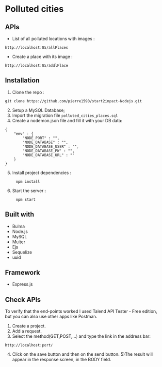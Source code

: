 # Polluted cities

## APIs 
- List of all polluted locations with images :
```
http://localhost:85/allPlaces
```
- Create a place with its image :
```
http://localhost:85/addlPlace
```

## Installation
1) Clone the repo :
 ``` 
 git clone https://github.com/pierre1590/start2impact-Nodejs.git
```
2) Setup a MySQL Database;
3) Import the migration file <code>polluted_cities_places.sql</code>
4) Create a nodemon.json file and fill it with your DB data:
```
{
    "env" : {
        "NODE_PORT" : "",
        "NODE_DATABASE" : "",
        "NODE_DATABASE_USER" : "",
        "NODE_DATABASE_PW" : "",
        "NODE_DATABASE_URL" : "" 
    }
}
```
5) Install project dependencies :
```
     npm install 
```
6) Start the server :
```
     npm start
```

## Built with 
- Bulma
- Node.js
- MySQL
- Multer
- Ejs
- Sequelize
- uuid 

## Framework
- Express.js

## Check APIs
To verify that the end-points worked I used Talend API Tester - Free edition, but you can also use other apps like Postman.

1) Create a project.
2) Add a request.
3) Select the method(GET,POST,...) and type the link in the address bar:
```
http://localhost:port/
```
4) Click on the save button and then on the send button.
5)The result will appear in the response screen, in the BODY field.


